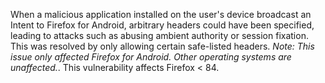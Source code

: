 When a malicious application installed on the user's device broadcast an Intent to Firefox for Android, arbitrary headers could have been specified, leading to attacks such as abusing ambient authority or session fixation. This was resolved by only allowing certain safe-listed headers. *Note: This issue only affected Firefox for Android. Other operating systems are unaffected.*. This vulnerability affects Firefox < 84.